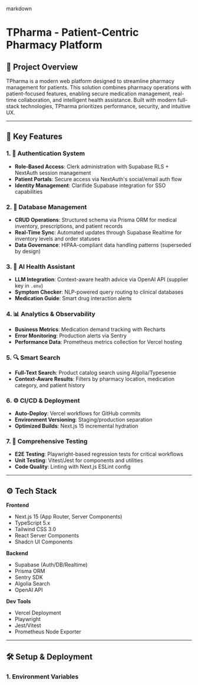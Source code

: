 markdown
# TPharma - Patient-Centric Pharmacy Platform

## 🌟 Project Overview
TPharma is a modern web platform designed to streamline pharmacy management for patients. This solution combines pharmacy operations with patient-focused features, enabling secure medication management, real-time collaboration, and intelligent health assistance. Built with modern full-stack technologies, TPharma prioritizes performance, security, and intuitive UX.

---

## 🔑 Key Features
### 1. 🔐 Authentication System
- **Role-Based Access**: Clerk administration with Supabase RLS + NextAuth session management
- **Patient Portals**: Secure access via NextAuth's social/email auth flow
- **Identity Management**: Clarifide Supabase integration for SSO capabilities

### 2. 💊 Database Management
- **CRUD Operations**: Structured schema via Prisma ORM for medical inventory, prescriptions, and patient records
- **Real-Time Sync**: Automated updates through Supabase Realtime for inventory levels and order statuses
- **Data Governance**: HIPAA-compliant data handling patterns (superseded by design)

### 3. 🤖 AI Health Assistant
- **LLM Integration**: Context-aware health advice via OpenAI API (supplier key in `.env`)
- **Symptom Checker**: NLP-powered query routing to clinical databases
- **Medication Guide**: Smart drug interaction alerts

### 4. 📊 Analytics & Observability
- **Business Metrics**: Medication demand tracking with Recharts
- **Error Monitoring**: Production alerts via Sentry
- **Performance Data**: Prometheus metrics collection for Vercel hosting

### 5. 🔍 Smart Search
- **Full-Text Search**: Product catalog search using Algolia/Typesense
- **Context-Aware Results**: Filters by pharmacy location, medication category, and patient history

### 6. ⚙️ CI/CD & Deployment
- **Auto-Deploy**: Vercel workflows for GitHub commits
- **Environment Versioning**: Staging/production separation
- **Optimized Builds**: Next.js 15 incremental hydration

### 7. 🧪 Comprehensive Testing
- **E2E Testing**: Playwright-based regression tests for critical workflows
- **Unit Testing**: Vitest/Jest for components and utilities
- **Code Quality**: Linting with Next.js ESLint config

---

## ⚙️ Tech Stack
**Frontend**
- Next.js 15 (App Router, Server Components)
- TypeScript 5.x
- Tailwind CSS 3.0
- React Server Components
- Shadcn UI Components

**Backend**
- Supabase (Auth/DB/Realtime)
- Prisma ORM
- Sentry SDK
- Algolia Search
- OpenAI API

**Dev Tools**
- Vercel Deployment
- Playwright
- Jest/Vitest
- Prometheus Node Exporter

---

## 🛠️ Setup & Deployment
### 1. Environment Variables